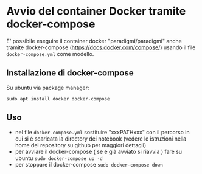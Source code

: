 # Avvio del container Docker tramite docker-compose

E' possibile eseguire il container docker "paradigmi/paradigmi" anche tramite docker-compose (https://docs.docker.com/compose/) usando il file `docker-compose.yml` come modello.

## Installazione di docker-compose

Su ubuntu via package manager:

`sudo apt install docker docker-compose`

## Uso
- nel file `docker-compose.yml` sostituire "xxxPATHxxx" con il percorso in cui si é scaricata la directory dei notebook (vedere le istruzioni nella home del repository su github per maggiori dettagli)
- per avviare il docker-compose ( se é già avviato si riavvia ) fare su ubuntu `sudo docker-compose up -d`
- per stoppare il docker-compose `sudo docker-compose down`
